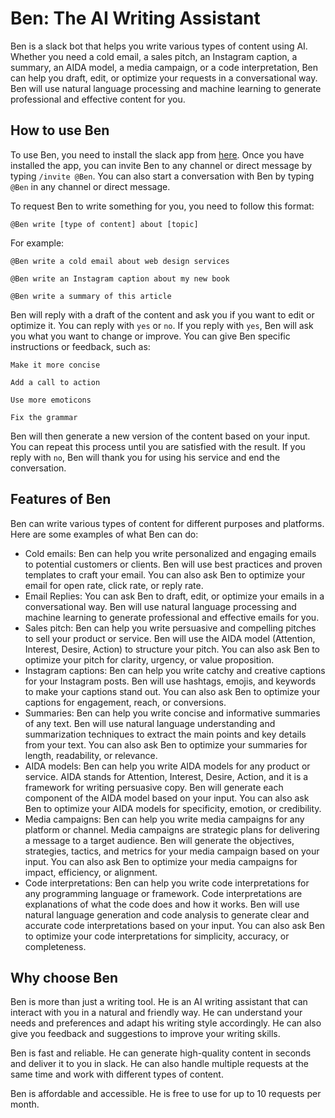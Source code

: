 # Ben: The AI Writing Assistant

Ben is a slack bot that helps you write various types of content using AI. Whether you need a cold email, a sales pitch, an Instagram caption, a summary, an AIDA model, a media campaign, or a code interpretation, Ben can help you draft, edit, or optimize your requests in a conversational way. Ben will use natural language processing and machine learning to generate professional and effective content for you.

## How to use Ben

To use Ben, you need to install the slack app from [here](https://slack.com/apps/A01U8RZLZJQ-ben-the-ai-writing-assistant). Once you have installed the app, you can invite Ben to any channel or direct message by typing `/invite @Ben`. You can also start a conversation with Ben by typing `@Ben` in any channel or direct message.

To request Ben to write something for you, you need to follow this format:

`@Ben write [type of content] about [topic]`

For example:

`@Ben write a cold email about web design services`

`@Ben write an Instagram caption about my new book`

`@Ben write a summary of this article`

Ben will reply with a draft of the content and ask you if you want to edit or optimize it. You can reply with `yes` or `no`. If you reply with `yes`, Ben will ask you what you want to change or improve. You can give Ben specific instructions or feedback, such as:

`Make it more concise`

`Add a call to action`

`Use more emoticons`

`Fix the grammar`

Ben will then generate a new version of the content based on your input. You can repeat this process until you are satisfied with the result. If you reply with `no`, Ben will thank you for using his service and end the conversation.

## Features of Ben

Ben can write various types of content for different purposes and platforms. Here are some examples of what Ben can do:

- Cold emails: Ben can help you write personalized and engaging emails to potential customers or clients. Ben will use best practices and proven templates to craft your email. You can also ask Ben to optimize your email for open rate, click rate, or reply rate.
- Email Replies: You can ask Ben to draft, edit, or optimize your emails in a conversational way. Ben will use natural language processing and machine learning to generate professional and effective emails for you. 
- Sales pitch: Ben can help you write persuasive and compelling pitches to sell your product or service. Ben will use the AIDA model (Attention, Interest, Desire, Action) to structure your pitch. You can also ask Ben to optimize your pitch for clarity, urgency, or value proposition.
- Instagram captions: Ben can help you write catchy and creative captions for your Instagram posts. Ben will use hashtags, emojis, and keywords to make your captions stand out. You can also ask Ben to optimize your captions for engagement, reach, or conversions.
- Summaries: Ben can help you write concise and informative summaries of any text. Ben will use natural language understanding and summarization techniques to extract the main points and key details from your text. You can also ask Ben to optimize your summaries for length, readability, or relevance.
- AIDA models: Ben can help you write AIDA models for any product or service. AIDA stands for Attention, Interest, Desire, Action, and it is a framework for writing persuasive copy. Ben will generate each component of the AIDA model based on your input. You can also ask Ben to optimize your AIDA models for specificity, emotion, or credibility.
- Media campaigns: Ben can help you write media campaigns for any platform or channel. Media campaigns are strategic plans for delivering a message to a target audience. Ben will generate the objectives, strategies, tactics, and metrics for your media campaign based on your input. You can also ask Ben to optimize your media campaigns for impact, efficiency, or alignment.
- Code interpretations: Ben can help you write code interpretations for any programming language or framework. Code interpretations are explanations of what the code does and how it works. Ben will use natural language generation and code analysis to generate clear and accurate code interpretations based on your input. You can also ask Ben to optimize your code interpretations for simplicity, accuracy, or completeness.

## Why choose Ben

Ben is more than just a writing tool. He is an AI writing assistant that can interact with you in a natural and friendly way. He can understand your needs and preferences and adapt his writing style accordingly. He can also give you feedback and suggestions to improve your writing skills.

Ben is fast and reliable. He can generate high-quality content in seconds and deliver it to you in slack. He can also handle multiple requests at the same time and work with different types of content.

Ben is affordable and accessible. He is free to use for up to 10 requests per month.
